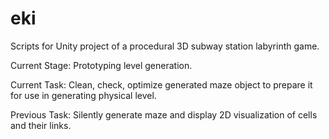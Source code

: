 # eki
Scripts for Unity project of a procedural 3D subway station labyrinth game.

Current Stage:
Prototyping level generation.

Current Task:
Clean, check, optimize generated maze object to prepare it for use in generating physical level.

Previous Task:
Silently generate maze and display 2D visualization of cells and their links.
